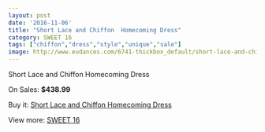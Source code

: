 ```yaml
---
layout: post
date: '2016-11-06'
title: "Short Lace and Chiffon  Homecoming Dress"
category: SWEET 16
tags: ["chiffon","dress","style","unique","sale"]
image: http://www.eudances.com/6741-thickbox_default/short-lace-and-chiffon-homecoming-dress.jpg
---
```

Short Lace and Chiffon  Homecoming Dress

On Sales: **$438.99**
<a href="https://www.eudances.com/en/sweet-16/2490-short-lace-and-chiffon-homecoming-dress.html"><amp-img layout="responsive" width="600" height="600" src="//www.eudances.com/6741-thickbox_default/short-lace-and-chiffon-homecoming-dress.jpg" alt="Short Lace and Chiffon  Homecoming Dress 0" /></a>
<a href="https://www.eudances.com/en/sweet-16/2490-short-lace-and-chiffon-homecoming-dress.html"><amp-img layout="responsive" width="600" height="600" src="//www.eudances.com/6742-thickbox_default/short-lace-and-chiffon-homecoming-dress.jpg" alt="Short Lace and Chiffon  Homecoming Dress 1" /></a>

Buy it: [Short Lace and Chiffon  Homecoming Dress](https://www.eudances.com/en/sweet-16/2490-short-lace-and-chiffon-homecoming-dress.html "Short Lace and Chiffon  Homecoming Dress")

View more: [SWEET 16](https://www.eudances.com/en/18-sweet-16 "SWEET 16")